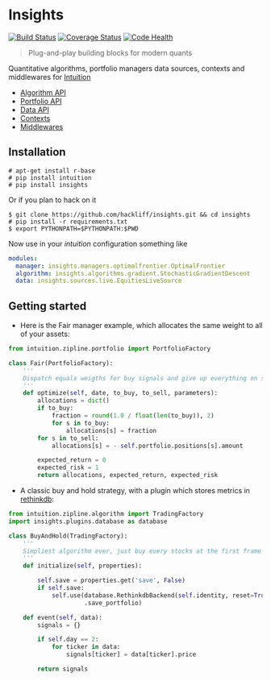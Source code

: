Insights
========

[![Build Status](https://travis-ci.org/hackliff/insights.png?branch=develop)](https://travis-ci.org/hackliff/insights)
[![Coverage Status](https://coveralls.io/repos/hackliff/insights/badge.png)](https://coveralls.io/r/hackliff/insights)
[![Code Health](https://landscape.io/github/hackliff/insights/develop/landscape.png)](https://landscape.io/github/hackliff/insights/develop)

> Plug-and-play building blocks for modern quants

Quantitative algorithms, portfolio managers data sources, contexts and
middlewares for [Intuition](https://github.com/hackliff/intuition)

* [Algorithm API](https://github.com/hackliff/insights/blob/develop/algorithms/readme.md)
* [Portfolio API](https://github.com/hackliff/insights/blob/develop/managers/readme.md)
* [Data API](https://github.com/hackliff/insights/blob/develop/sources/readme.md)
* [Contexts](https://github.com/hackliff/insights/blob/develop/contexts/readme.md)
* [Middlewares](https://github.com/hackliff/insights/blob/develop/contexts/readme.md)


Installation
------------

```console
# apt-get install r-base
# pip install intuition
# pip install insights
```

Or if you plan to hack on it

```console
$ git clone https://github.com/hackliff/insights.git && cd insights
# pip install -r requirements.txt
$ export PYTHONPATH=$PYTHONPATH:$PWD
```

Now use in your *intuition* configuration something like

```yaml
modules:
  manager: insights.managers.optimalfrontier.OptimalFrontier
  algorithm: insights.algorithms.gradient.StochasticGradientDescent
  data: insights.sources.live.EquitiesLiveSource
```


Getting started
---------------

* Here is the Fair manager example, which allocates the same weight to all of your assets:

```python
from intuition.zipline.portfolio import PortfolioFactory

class Fair(PortfolioFactory):
    '''
    Dispatch equals weigths for buy signals and give up everything on sell ones
    '''
    def optimize(self, date, to_buy, to_sell, parameters):
        allocations = dict()
        if to_buy:
            fraction = round(1.0 / float(len(to_buy)), 2)
            for s in to_buy:
                allocations[s] = fraction
        for s in to_sell:
            allocations[s] = - self.portfolio.positions[s].amount

        expected_return = 0
        expected_risk = 1
        return allocations, expected_return, expected_risk
```

* A classic buy and hold strategy, with a plugin which stores metrics in
[rethinkdb](www.rethinkdb.com):

```python
from intuition.zipline.algorithm import TradingFactory
import insights.plugins.database as database

class BuyAndHold(TradingFactory):
    '''
    Simpliest algorithm ever, just buy every stocks at the first frame
    '''
    def initialize(self, properties):

        self.save = properties.get('save', False)
        if self.save:
            self.use(database.RethinkdbBackend(self.identity, reset=True)
                     .save_portfolio)

    def event(self, data):
        signals = {}

        if self.day == 2:
            for ticker in data:
                signals[ticker] = data[ticker].price

        return signals
```

